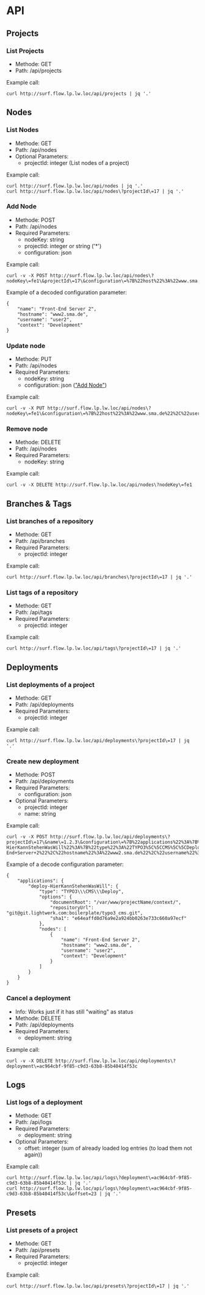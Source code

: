# API

## Projects

### List Projects

- Methode: GET
- Path: /api/projects

Example call:

    curl http://surf.flow.lp.lw.loc/api/projects | jq '.'

## Nodes

### List Nodes

- Methode: GET
- Path: /api/nodes
- Optional Parameters:
	- projectId: integer (List nodes of a project)

Example call:

    curl http://surf.flow.lp.lw.loc/api/nodes | jq '.'
    curl http://surf.flow.lp.lw.loc/api/nodes\?projectId\=17 | jq '.'

### Add Node<a name="addNode"></a>

- Methode: POST
- Path: /api/nodes
- Required Parameters:
	- nodeKey: string
	- projectId: integer or string ('*')
	- configuration: json

Example call:

    curl -v -X POST http://surf.flow.lp.lw.loc/api/nodes\?nodeKey\=fe1\&projectId\=17\&configuration\=%7B%22host%22%3A%22www.sma.de%22%2C%22username%22%3A%22user1%22%2C%22password%22%3A%22abcde%22%7D
    
Example of a decoded configuration parameter:

    {
        "name": "Front-End Server 2",
        "hostname": "www2.sma.de",
        "username": "user2",
        "context": "Development"
    }

### Update node

- Methode: PUT
- Path: /api/nodes
- Required Parameters:
	- nodeKey: string
	- configuration: json (["Add Node"](#addNode))

Example call:

    curl -v -X PUT http://surf.flow.lp.lw.loc/api/nodes\?nodeKey\=fe1\&configuration\=%7B%22host%22%3A%22www.sma.de%22%2C%22username%22%3A%22user1%22%2C%22password%22%3A%22abcde%22%7D

### Remove node

- Methode: DELETE
- Path: /api/nodes
- Required Parameters:
	- nodeKey: string

Example call:

    curl -v -X DELETE http://surf.flow.lp.lw.loc/api/nodes\?nodeKey\=fe1

## Branches & Tags

### List branches of a repository

- Methode: GET
- Path: /api/branches
- Required Parameters:
	- projectId: integer

Example call:

    curl http://surf.flow.lp.lw.loc/api/branches\?projectId\=17 | jq '.'

### List tags of a repository

- Methode: GET
- Path: /api/tags
- Required Parameters:
	- projectId: integer

Example call:

    curl http://surf.flow.lp.lw.loc/api/tags\?projectId\=17 | jq '.'

## Deployments

### List deployments of a project

- Methode: GET
- Path: /api/deployments
- Required Parameters:
	- projectId: integer

Example call:

    curl http://surf.flow.lp.lw.loc/api/deployments\?projectId\=17 | jq '.'

### Create new deployment

- Methode: POST
- Path: /api/deployments
- Required Parameters:
	- configuration: json
- Optional Parameters:
	- projectId: integer
	- name: string

Example call:

    curl -v -X POST http://surf.flow.lp.lw.loc/api/deployments\?projectId\=17\&name\=1.2.3\&configuration\=%7B%22applications%22%3A%7B%22deploy-HierKannStehenWasWill%22%3A%7B%22type%22%3A%22TYPO3%5C%5CCMS%5C%5CDeploy%22%2C%22options%22%3A%7B%22documentRoot%22%3A%22%5C%2Fvar%5C%2Fwww%5C%2FprojectName%5C%2Fcontext%5C%2F%22%2C%22repositoryUrl%22%3A%22git%40git.lightwerk.com%3Aboilerplate%5C%2Ftypo3_cms.git%22%2C%22sha1%22%3A%22e64eaffd0d76a9e2a924bb0263e733c660a97ecf%22%7D%2C%22nodes%22%3A%5B%7B%22name%22%3A%22Front-End+Server+2%22%2C%22hostname%22%3A%22www2.sma.de%22%2C%22username%22%3A%22user2%22%2C%22context%22%3A%22Development%22%7D%5D%7D%7D%7D

Example of a decode configuration parameter:

    {
        "applications": {
            "deploy-HierKannStehenWasWill": {
                "type": "TYPO3\\\CMS\\\Deploy",
                "options": {
                    "documentRoot": "/var/www/projectName/context/",
                    "repositoryUrl": "git@git.lightwerk.com:boilerplate/typo3_cms.git",
                    "sha1": "e64eaffd0d76a9e2a924bb0263e733c660a97ecf"
                },
                "nodes": [
                    {
                        "name": "Front-End Server 2",
                        "hostname": "www2.sma.de",
                        "username": "user2",
                        "context": "Development"
                    }
                ]
            }
        }
    }

### Cancel a deployment

- Info: Works just if it has still "waiting" as status
- Methode: DELETE
- Path: /api/deployments
- Required Parameters:
	- deployment: string

Example call:

    curl -v -X DELETE http://surf.flow.lp.lw.loc/api/deployments\?deployment\=ac964cbf-9f85-c9d3-63b8-85b40414f53c

## Logs

### List logs of a deployment

- Methode: GET
- Path: /api/logs
- Required Parameters:
	- deployment: string
- Optional Parameters:
	- offset: integer (sum of already loaded log entries (to load them not again))

Example call:

    curl http://surf.flow.lp.lw.loc/api/logs\?deployment\=ac964cbf-9f85-c9d3-63b8-85b40414f53c | jq '.'
    curl http://surf.flow.lp.lw.loc/api/logs\?deployment\=ac964cbf-9f85-c9d3-63b8-85b40414f53c\&offset=23 | jq '.'

## Presets

### List presets of a project

- Methode: GET
- Path: /api/presets
- Required Parameters:
	- projectId: integer

Example call:

    curl http://surf.flow.lp.lw.loc/api/presets\?projectId\=17 | jq '.'